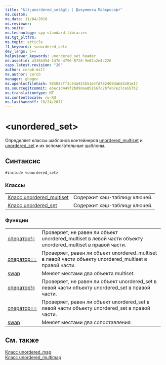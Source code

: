 ```yaml
---
title: "&lt;unordered_set&gt; | Документы Майкрософт"
ms.custom: 
ms.date: 11/04/2016
ms.reviewer: 
ms.suite: 
ms.technology: cpp-standard-libraries
ms.tgt_pltfrm: 
ms.topic: article
f1_keywords: <unordered_set>
dev_langs: C++
helpviewer_keywords: unordered_set header
ms.assetid: a3364d54-147d-4796-8728-9e62a2e4c226
caps.latest.revision: "20"
author: corob-msft
ms.author: corob
manager: ghogen
ms.openlocfilehash: 985027ff3c54a923b51e4fd782469da6d2d01e17
ms.sourcegitcommit: ebec1d449f2bd98aa851667c2bfeb7e27ce657b2
ms.translationtype: MT
ms.contentlocale: ru-RU
ms.lasthandoff: 10/24/2017
---
```

# <a name="ltunorderedsetgt"></a>&lt;unordered_set&gt;
Определяет классы шаблонов контейнеров [unordered_multiset](../standard-library/unordered-multiset-class.md) и [unordered_set](../standard-library/unordered-set-class.md) и их вспомогательные шаблоны.  
  
## <a name="syntax"></a>Синтаксис  
  
```  
#include <unordered_set>  
```  
  
### <a name="classes"></a>Классы  
  
|||  
|-|-|  
|[Класс unordered_multiset](../standard-library/unordered-multiset-class.md)|Содержит хэш-таблицу ключей.|  
|[Класс unordered_set](../standard-library/unordered-set-class.md)|Содержит хэш-таблицу ключей.|  
  
### <a name="functions"></a>Функции  
  
|||  
|-|-|  
|[оператор!=](../standard-library/unordered-set-operators.md#op_neq)|Проверяет, не равен ли объект unordered_multiset в левой части объекту unordered_multiset в правой части.|  
|[оператор==](../standard-library/unordered-set-operators.md#op_eq_eq)|Проверяет, равен ли объект unordered_multiset в левой части объекту unordered_multiset в правой части.|  
|[swap](../standard-library/unordered-set-functions.md#swap_unordered_multiset)|Меняет местами два объекта multiset.|  
|[оператор!=](../standard-library/unordered-set-operators.md#op_neq)|Проверяет, не равен ли объект unordered_set в левой части объекту unordered_set в правой части.|  
|[оператор==](../standard-library/unordered-set-operators.md#op_eq_eq)|Проверяет, равен ли объект unordered_set в левой части объекту unordered_set в правой части.|  
|[swap](../standard-library/unordered-set-functions.md#swap)|Меняет местами два сопоставления.|  
  
## <a name="see-also"></a>См. также  
 [Класс unordered_map](../standard-library/unordered-map-class.md)   
 [Класс unordered_multimap](../standard-library/unordered-multimap-class.md)
